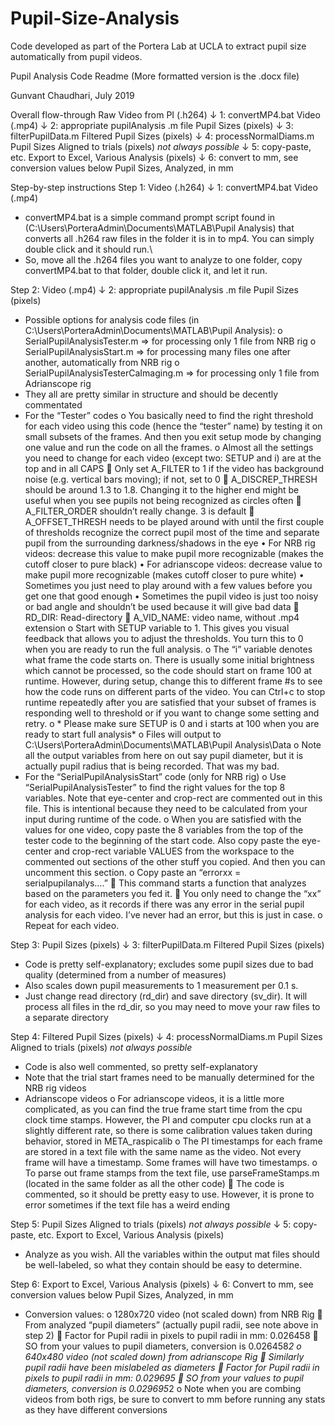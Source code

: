 # Pupil-Size-Analysis
Code developed as part of the Portera Lab at UCLA to extract pupil size automatically from pupil videos.


Pupil Analysis Code Readme (More formatted version is the .docx file)

Gunvant Chaudhari, July 2019

Overall flow-through
Raw Video from PI (.h264)
↓  1: convertMP4.bat
Video (.mp4)
↓  2: appropriate pupilAnalysis .m file
Pupil Sizes (pixels)
↓  3: filterPupilData.m
Filtered Pupil Sizes (pixels)
↓  4: processNormalDiams.m
Pupil Sizes Aligned to trials (pixels) *not always possible*
↓  5: copy-paste, etc.
Export to Excel, Various Analysis (pixels)
	↓  6: convert to mm, see conversion values below
Pupil Sizes, Analyzed, in mm


Step-by-step instructions
Step 1: 
Video (.h264)
↓  1: convertMP4.bat
Video (.mp4)
-	convertMP4.bat is a simple command prompt script found in (C:\Users\PorteraAdmin\Documents\MATLAB\Pupil Analysis) that converts all .h264 raw files in the folder it is in to mp4. You can simply double click and it should run.\
-	So, move all the .h264 files you want to analyze to one folder, copy convertMP4.bat to that folder, double click it, and let it run.

Step 2:
Video (.mp4)
↓  2: appropriate pupilAnalysis .m file
Pupil Sizes (pixels)
-	Possible options for analysis code files (in C:\Users\PorteraAdmin\Documents\MATLAB\Pupil Analysis):
o	SerialPupilAnalysisTester.m => for processing only 1 file from NRB rig
o	SerialPupilAnalysisStart.m => for processing many files one after another, automatically from NRB rig
o	SerialPupilAnalysisTesterCaImaging.m => for processing only 1 file from Adrianscope rig
-	They all are pretty similar in structure and should be decently commentated
-	For the “Tester” codes
o	You basically need to find the right threshold for each video using this code (hence the “tester” name) by testing it on small subsets of the frames. And then you exit setup mode by changing one value and run the code on all the frames.
o	Almost all the settings you need to change for each video (except two: SETUP and i) are at the top and in all CAPS
	Only set A_FILTER to 1 if the video has background noise (e.g. vertical bars moving); if not, set to 0
	A_DISCREP_THRESH should be around 1.3 to 1.8. Changing it to the higher end might be useful when you see pupils not being recognized as circles often
	A_FILTER_ORDER shouldn’t really change. 3 is default
	A_OFFSET_THRESH needs to be played around with until the first couple of thresholds recognize the correct pupil most of the time and separate pupil from the surrounding darkness/shadows in the eye
•	For NRB rig videos: decrease this value to make pupil more recognizable (makes the cutoff closer to pure black)
•	For adrianscope videos: decrease value to make pupil more recognizable (makes cutoff closer to pure white)
•	Sometimes you just need to play around with a few values before you get one that good enough
•	Sometimes the pupil video is just too noisy or bad angle and shouldn’t be used because it will give bad data
	RD_DIR: Read-directory
	A_VID_NAME: video name, without .mp4 extension
o	Start with SETUP variable to 1. This gives you visual feedback that allows you to adjust the thresholds. You turn this to 0 when you are ready to run the full analysis.
o	The “i” variable denotes what frame the code starts on. There is usually some initial brightness which cannot be processed, so the code should start on frame 100 at runtime. However, during setup, change this to different frame #s to see how the code runs on different parts of the video. You can Ctrl+c to stop runtime repeatedly after you are satisfied that your subset of frames is responding well to threshold or if you want to change some setting and retry.
o	* Please make sure SETUP is 0 and i starts at 100 when you are ready to start full analysis*
o	Files will output to C:\Users\PorteraAdmin\Documents\MATLAB\Pupil Analysis\Data
o	Note all the output variables from here on out say pupil diameter, but it is actually pupil radius that is being recorded. That was my bad.
-	For the “SerialPupilAnalysisStart” code (only for NRB rig)
o	Use “SerialPupilAnalysisTester” to find the right values for the top 8 variables. Note that eye-center and crop-rect are commented out in this file. This is intentional because they need to be calculated from your input during runtime of the code.
o	When you are satisfied with the values for one video, copy paste the 8 variables from the top of the tester code to the beginning of the start code. Also copy paste the eye-center and crop-rect variable VALUES from the workspace to the commented out sections of the other stuff you copied. And then you can uncomment this section.
o	Copy paste an “errorxx = serialpupilanalys….”
	This command starts a function that analyzes based on the parameters you fed it. 
	You only need to change the “xx” for each video, as it records if there was any error in the serial pupil analysis for each video. I’ve never had an error, but this is just in case.
o	Repeat for each video.

Step 3:
Pupil Sizes (pixels)
↓  3: filterPupilData.m
Filtered Pupil Sizes (pixels)
-	Code is pretty self-explanatory; excludes some pupil sizes due to bad quality (determined from a number of measures) 
-	Also scales down pupil measurements to 1 measurement per 0.1 s. 
-	Just change read directory (rd_dir) and save directory (sv_dir). It will process all files in the rd_dir, so you may need to move your raw files to a separate directory

Step 4:
Filtered Pupil Sizes (pixels)
↓  4: processNormalDiams.m
Pupil Sizes Aligned to trials (pixels) *not always possible*
  -	Code is also well commented, so pretty self-explanatory
  -	Note that the trial start frames need to be manually determined for the NRB rig videos
  -	Adrianscope videos
o	For adrianscope videos, it is a little more complicated, as you can find the true frame start time from the cpu clock time stamps. However, the PI and computer cpu clocks run at a slightly different rate, so there is some calibration values taken during behavior, stored in META_raspicalib
o	The PI timestamps for each frame are stored in a text file with the same name as the video. Not every frame will have a timestamp. Some frames will have two timestamps.
o	To parse out frame stamps from the text file, use parseFrameStamps.m (located in the same folder as all the other code)
	The code is commented, so it should be pretty easy to use. However, it is prone to error sometimes if the text file has a weird ending

Step 5:
Pupil Sizes Aligned to trials (pixels) *not always possible*
↓  5: copy-paste, etc.
Export to Excel, Various Analysis (pixels)
-	Analyze as you wish. All the variables within the output mat files should be well-labeled, so what they contain should be easy to determine.

Step 6:
Export to Excel, Various Analysis (pixels)
	↓  6: Convert to mm, see conversion values below
Pupil Sizes, Analyzed, in mm
-	Conversion values:
  o	1280x720 video (not scaled down) from NRB Rig
  	From analyzed “pupil diameters” (actually pupil radii, see note above in step 2)
  	Factor for Pupil radii in pixels to pupil radii in mm: 0.026458
  	SO from your values to pupil diameters, conversion is 0.026458*2
o	640x480 video (not scaled down) from adrianscope Rig
  	Similarly pupil radii have been mislabeled as diameters
  	Factor for Pupil radii in pixels to pupil radii in mm: 0.029695
  	SO from your values to pupil diameters, conversion is 0.029695*2
o	Note when you are combing videos from both rigs, be sure to convert to mm before running any stats as they have different conversions
